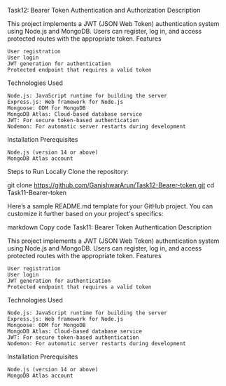 Task12: Bearer Token Authentication and Authorization
Description

This project implements a JWT (JSON Web Token) authentication system using Node.js and MongoDB. Users can register, log in, and access protected routes with the appropriate token.
Features

    User registration
    User login
    JWT generation for authentication
    Protected endpoint that requires a valid token

Technologies Used

    Node.js: JavaScript runtime for building the server
    Express.js: Web framework for Node.js
    Mongoose: ODM for MongoDB
    MongoDB Atlas: Cloud-based database service
    JWT: For secure token-based authentication
    Nodemon: For automatic server restarts during development

Installation
Prerequisites

    Node.js (version 14 or above)
    MongoDB Atlas account

Steps to Run Locally
Clone the repository:

git clone https://github.com/GanishwarArun/Task12-Bearer-token.git
cd Task11-Bearer-token

Here’s a sample README.md template for your GitHub project. You can customize it further based on your project's specifics:

markdown Copy code
Task11: Bearer Token Authentication
Description

This project implements a JWT (JSON Web Token) authentication system using Node.js and MongoDB. Users can register, log in, and access protected routes with the appropriate token.
Features

    User registration
    User login
    JWT generation for authentication
    Protected endpoint that requires a valid token

Technologies Used

    Node.js: JavaScript runtime for building the server
    Express.js: Web framework for Node.js
    Mongoose: ODM for MongoDB
    MongoDB Atlas: Cloud-based database service
    JWT: For secure token-based authentication
    Nodemon: For automatic server restarts during development

Installation
Prerequisites

    Node.js (version 14 or above)
    MongoDB Atlas account
